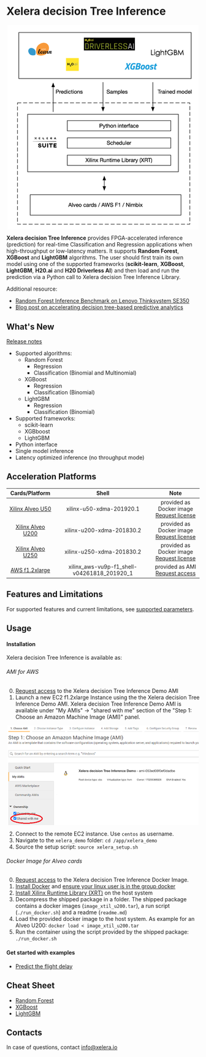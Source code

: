 # Xelera decision Tree Inference

<p align="center">
<img src="docs/images/Tree_Inference_overview.png" align="middle" width="500"/>
</p>

**Xelera decision Tree Inference** provides FPGA-accelerated inference (prediction) for real-time Classification and Regression applications when high-throughput or low-latency matters. It supports **Random Forest**, **XGBoost** and **LightGBM** algorithms. The user should first train its own model using one of the supported frameworks (**scikit-learn**, **XGBoost**, **LightGBM**, **H20.ai** and **H20 Driverless AI**) and then load and run the prediction via a Python call to Xelera decision Tree Inference Library.


Additional resource:
* [Random Forest Inference Benchmark on Lenovo Thinksystem SE350](https://xelera.io/assets/downloads/Benchmarks/benchmark-001---edge-server-random-forest-inference.pdf)
* [Blog post on accelerating decision tree-based predictive analytics](https://xelera.io/blog/acceleration-of-decision-tree-ensembles)

## What's New
[Release notes](docs/releaseNotes.md)
* Supported algorithms:
    * Random Forest
        * Regression
        * Classification (Binomial and Multinomial)
    * XGBoost
        * Regression
        * Classification (Binomial)
    * LightGBM
        * Regression
        * Classification (Binomial)
* Supported frameworks:
    * scikit-learn
    * XGBboost
    * LightGBM
* Python interface
* Single model inference
* Latency optimized inference (no throughput mode)

## Acceleration Platforms

|            Cards/Platform            |     Shell        |  Note        |
| :-------------------------: |:-------------------------: |:-------------------------: |
|   [Xilinx Alveo U50](https://www.xilinx.com/products/boards-and-kits/alveo/u50.html)  | xilinx-u50-xdma-201920.1  | provided as Docker image <br> [Request license](https://xelera.io/survey-aws-ami-xelera-tree-inference-engine) |
|   [Xilinx Alveo U200](https://www.xilinx.com/products/boards-and-kits/alveo/u200.html) | xilinx-u200-xdma-201830.2 | provided as Docker image <br> [Request license](https://xelera.io/survey-aws-ami-xelera-tree-inference-engine) |
|   [Xilinx Alveo U250](https://www.xilinx.com/products/boards-and-kits/alveo/u250.html)| xilinx-u250-xdma-201830.2 | provided as Docker image <br> [Request license](https://xelera.io/survey-aws-ami-xelera-tree-inference-engine) |
|   [AWS f1.2xlarge](https://aws.amazon.com/de/ec2/instance-types/f1/)                     | xilinx_aws-vu9p-f1_shell-v04261818_201920_1 | provided as AMI <br> [Request access](https://xelera.io/survey-aws-ami-xelera-tree-inference-engine)|

## Features and Limitations
For supported features and current limitations, see [supported parameters](docs/supportedFeatures.md).

## Usage

#### Installation

Xelera decision Tree Inference is available as:

###### AMI for AWS

0. [Request access](https://xelera.io/survey-aws-ami-xelera-tree-inference-engine) to the Xelera decision Tree Inference Demo AMI
1. Launch a new EC2 f1.2xlarge Instance using the the Xelera decision Tree Inference Demo AMI. Xelera decision Tree Inference Demo AMI is available under "My AMIs" -> "shared with me" section of the "Step 1: Choose an Amazon Machine Image (AMI)" panel.

<p align="center">
<img src="docs/images/AWS_sharedAMI.png" align="middle" width="500"/>
</p>

2. Connect to the remote EC2 instance. Use `centos` as username.
3. Navigate to the `xelera_demo` folder: `cd /app/xelera_demo`
4. Source the setup script: `source xelera_setup.sh`

###### Docker Image for Alveo cards

0. [Request access](https://xelera.io/survey-aws-ami-xelera-tree-inference-engine) to the Xelera decision Tree Inference Docker Image.
1. [Install Docker](https://docs.docker.com/get-docker/) and [ensure your linux user is in the group docker](https://docs.docker.com/engine/install/linux-postinstall/)
2. [Install Xilinx Runtime Library (XRT)](https://github.com/Xilinx/XRT) on the host system
3. Decompress the shipped package in a folder. The shipped package contains a docker images (`image_xtil_u200.tar`), a run script (`./run_docker.sh`) and a readme (`readme.md`)
4. Load the provided docker image to the host system. As example for an Alveo U200: `docker load < image_xtil_u200.tar`
5. Run the container using the script provided by the shipped package: `./run_docker.sh`

#### Get started with examples
* [Predict the flight delay](docs/exampleFlight.md)

## Cheat Sheet

* [Random Forest](docs/cheatSheetRF.md)
* [XGBoost](docs/cheatSheetXGBoost.md)
* [LightGBM](docs/cheatSheetLightGBM.md)

## Contacts

In case of questions, contact [info@xelera.io](mailto:info@xelera.io)
